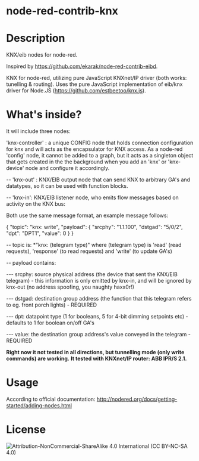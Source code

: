 node-red-contrib-knx
==========================
# Description
KNX/eib nodes for node-red.

Inspired by https://github.com/ekarak/node-red-contrib-eibd.

KNX for node-red, utilizing pure JavaScript KNXnet/IP driver (both works: tunelling & routing).
Uses the pure JavaScript implementation of eib/knx driver for Node.JS (https://github.com/estbeetoo/knx.js). 

# What's inside?
It will include three nodes:

'knx-controller' : a unique CONFIG node that holds connection configuration for knx and will acts as the encapsulator for KNX access. As a node-red 'config' node, it cannot be added to a graph, but it acts as a singleton object that gets created in the the background when you add an 'knx' or 'knx-device' node and configure it accordingly.

-- 'knx-out' : KNX/EIB output node that can send KNX to arbitrary GA's and datatypes, so it can be used with function blocks.

-- 'knx-in': KNX/EIB listener node, who emits flow messages based on activity on the KNX bus:

Both use the same message format, an example message follows:

{ "topic": "knx: write", "payload": { "srcphy": "1.1.100", "dstgad": "5/0/2", "dpt": "DPT1", "value": 0 } }

-- topic is: *"knx: (telegram type)" where (telegram type) is 'read' (read requests), 'response' (to read requests) and 'write' (to update GA's)

-- payload contains:

--- srcphy: source physical address (the device that sent the KNX/EIB telegram) - this information is only emitted by knx-in, and will be ignored by knx-out (no address spoofing, you naughty haxx0r!)

--- dstgad: destination group address (the function that this telegram refers to eg. front porch lights) - REQUIRED

--- dpt: datapoint type (1 for booleans, 5 for 4-bit dimming setpoints etc) - defaults to 1 for boolean on/off GA's

--- value: the destination group address's value conveyed in the telegram - REQUIRED

**Right now it not tested in all directions, but tunnelling mode (only write commands) are working.**
**It tested with KNXnet/IP router: ABB IPR/S 2.1.**
 
# Usage

According to official documentation: http://nodered.org/docs/getting-started/adding-nodes.html
 
# License

![Attribution-NonCommercial-ShareAlike 4.0 International (CC BY-NC-SA 4.0)](https://licensebuttons.net/l/by-nc-sa/4.0/88x31.png "CC BY-NC-SA 4.0")